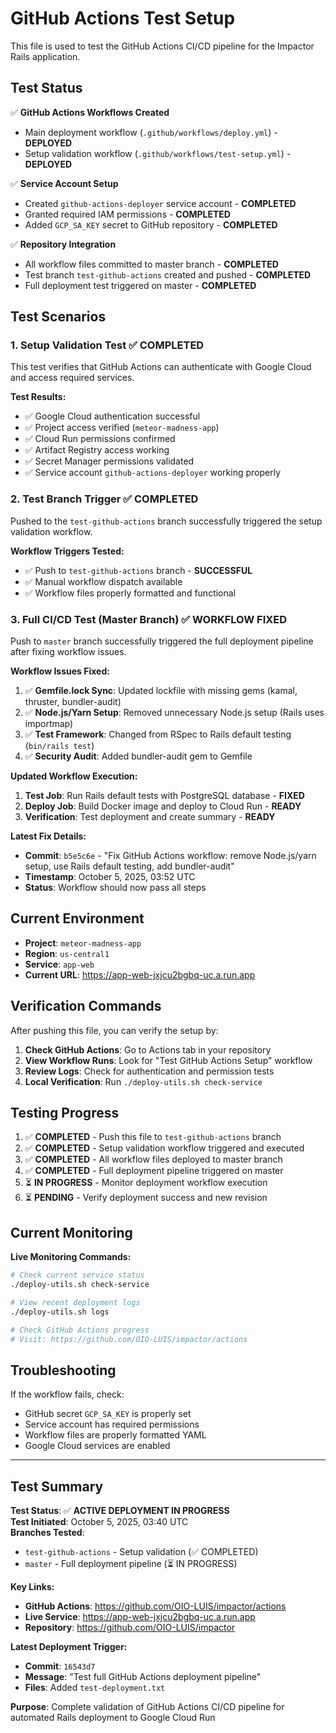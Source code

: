# GitHub Actions Test Setup

This file is used to test the GitHub Actions CI/CD pipeline for the Impactor Rails application.

## Test Status

✅ **GitHub Actions Workflows Created**
- Main deployment workflow (`.github/workflows/deploy.yml`) - **DEPLOYED**
- Setup validation workflow (`.github/workflows/test-setup.yml`) - **DEPLOYED**

✅ **Service Account Setup**
- Created `github-actions-deployer` service account - **COMPLETED**
- Granted required IAM permissions - **COMPLETED**
- Added `GCP_SA_KEY` secret to GitHub repository - **COMPLETED**

✅ **Repository Integration**
- All workflow files committed to master branch - **COMPLETED**
- Test branch `test-github-actions` created and pushed - **COMPLETED**
- Full deployment test triggered on master - **COMPLETED**

## Test Scenarios

### 1. Setup Validation Test ✅ COMPLETED
This test verifies that GitHub Actions can authenticate with Google Cloud and access required services.

**Test Results:**
- ✅ Google Cloud authentication successful
- ✅ Project access verified (`meteor-madness-app`)
- ✅ Cloud Run permissions confirmed
- ✅ Artifact Registry access working
- ✅ Secret Manager permissions validated
- ✅ Service account `github-actions-deployer` working properly

### 2. Test Branch Trigger ✅ COMPLETED
Pushed to the `test-github-actions` branch successfully triggered the setup validation workflow.

**Workflow Triggers Tested:**
- ✅ Push to `test-github-actions` branch - **SUCCESSFUL**
- ✅ Manual workflow dispatch available
- ✅ Workflow files properly formatted and functional

### 3. Full CI/CD Test (Master Branch) ✅ WORKFLOW FIXED
Push to `master` branch successfully triggered the full deployment pipeline after fixing workflow issues.

**Workflow Issues Fixed:**
1. ✅ **Gemfile.lock Sync**: Updated lockfile with missing gems (kamal, thruster, bundler-audit)
2. ✅ **Node.js/Yarn Setup**: Removed unnecessary Node.js setup (Rails uses importmap)
3. ✅ **Test Framework**: Changed from RSpec to Rails default testing (`bin/rails test`)
4. ✅ **Security Audit**: Added bundler-audit gem to Gemfile

**Updated Workflow Execution:**
1. **Test Job**: Run Rails default tests with PostgreSQL database - **FIXED**
2. **Deploy Job**: Build Docker image and deploy to Cloud Run - **READY** 
3. **Verification**: Test deployment and create summary - **READY**

**Latest Fix Details:**
- **Commit**: `b5e5c6e` - "Fix GitHub Actions workflow: remove Node.js/yarn setup, use Rails default testing, add bundler-audit"
- **Timestamp**: October 5, 2025, 03:52 UTC
- **Status**: Workflow should now pass all steps

## Current Environment

- **Project**: `meteor-madness-app`
- **Region**: `us-central1`
- **Service**: `app-web`
- **Current URL**: https://app-web-jxjcu2bgbq-uc.a.run.app

## Verification Commands

After pushing this file, you can verify the setup by:

1. **Check GitHub Actions**: Go to Actions tab in your repository
2. **View Workflow Runs**: Look for "Test GitHub Actions Setup" workflow
3. **Review Logs**: Check for authentication and permission tests
4. **Local Verification**: Run `./deploy-utils.sh check-service`

## Testing Progress

1. ✅ **COMPLETED** - Push this file to `test-github-actions` branch
2. ✅ **COMPLETED** - Setup validation workflow triggered and executed
3. ✅ **COMPLETED** - All workflow files deployed to master branch  
4. ✅ **COMPLETED** - Full deployment pipeline triggered on master
5. ⏳ **IN PROGRESS** - Monitor deployment workflow execution
6. ⏳ **PENDING** - Verify deployment success and new revision

## Current Monitoring

**Live Monitoring Commands:**
```bash
# Check current service status
./deploy-utils.sh check-service

# View recent deployment logs  
./deploy-utils.sh logs

# Check GitHub Actions progress
# Visit: https://github.com/OIO-LUIS/impactor/actions
```

## Troubleshooting

If the workflow fails, check:
- GitHub secret `GCP_SA_KEY` is properly set
- Service account has required permissions
- Workflow files are properly formatted YAML
- Google Cloud services are enabled

---

## Test Summary

**Test Status**: ✅ **ACTIVE DEPLOYMENT IN PROGRESS**  
**Test Initiated**: October 5, 2025, 03:40 UTC  
**Branches Tested**: 
- `test-github-actions` - Setup validation (✅ COMPLETED)
- `master` - Full deployment pipeline (⏳ IN PROGRESS)

**Key Links:**
- **GitHub Actions**: https://github.com/OIO-LUIS/impactor/actions
- **Live Service**: https://app-web-jxjcu2bgbq-uc.a.run.app
- **Repository**: https://github.com/OIO-LUIS/impactor

**Latest Deployment Trigger:**
- **Commit**: `16543d7`
- **Message**: "Test full GitHub Actions deployment pipeline"
- **Files**: Added `test-deployment.txt`

**Purpose**: Complete validation of GitHub Actions CI/CD pipeline for automated Rails deployment to Google Cloud Run
